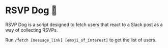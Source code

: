 # RSVP Dog 🐶

RSVP Dog is a script designed to fetch users that react to a Slack post as a way of collecting RSVPs. 

Run `/fetch [message_link] [emoji_of_interest]` to get the list of users.

